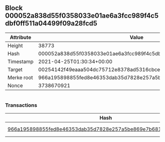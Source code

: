 ## Block 000052a838d55f0358033e01ae6a3fcc989f4c5dbf0ff511a04499f09a28fcd5

Attribute | Value
--- | ---
Height | 38773
Hash | 000052a838d55f0358033e01ae6a3fcc989f4c5dbf0ff511a04499f09a28fcd5
Timestamp | 2021-04-25T01:30:34+00:00
Target | 00254142f49eaaa504dc75712e8378ad5316cbcead634704b3734b6271167cc4
Merke root | 966a195898855fed8e46353dab35d7828e257a5be869e7b6819bf43b81d5598b
Nonce | 3738670921

```

```

### Transactions

Hash | Amount
--- | ---
[966a195898855fed8e46353dab35d7828e257a5be869e7b6819bf43b81d5598b](966a195898855fed8e46353dab35d7828e257a5be869e7b6819bf43b81d5598b.md) | 10.00000000 SKEPTI 
